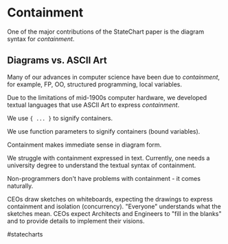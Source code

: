 # Containment

One of the major contributions of the StateChart paper is the diagram syntax for *containment*.

## Diagrams vs. ASCII Art

Many of our advances in computer science have been due to *containment*, for example, FP, OO, structured programming, local variables.

Due to the limitations of mid-1900s computer hardware, we developed textual languages that use ASCII Art to express *containment*.  

We use `{ ... }` to signify containers.  

We use function parameters to signify containers (bound variables).

Containment makes immediate sense in diagram form.

We struggle with containment expressed in text.  Currently, one needs a university degree to understand the textual syntax of containment.

Non-programmers don't have problems with containment - it comes naturally.

CEOs draw sketches on whiteboards, expecting the drawings to express containment and isolation (concurrency).  "Everyone" understands what the sketches mean.  CEOs expect Architects and Engineers to "fill in the blanks" and to provide details to implement their visions.

#statecharts 
